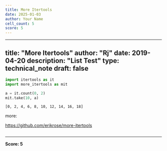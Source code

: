 ```yaml
---
title: More Itertools
date: 2025-01-03
author: Your Name
cell_count: 5
score: 5
---
```


---
title: "More Itertools"
author: "Rj"
date: 2019-04-20
description: "List Test"
type: technical_note
draft: false
---

```python
import itertools as it
import more_itertools as mit
```


```python
a = it.count(0, 2)
mit.take(10, a)
```




    [0, 2, 4, 6, 8, 10, 12, 14, 16, 18]



more: 

https://github.com/erikrose/more-itertools


```python

```


---
**Score: 5**